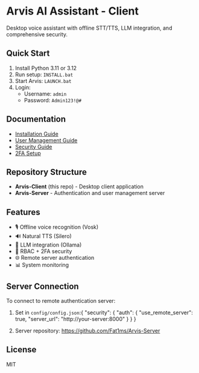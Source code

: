 ﻿# Arvis AI Assistant - Client

Desktop voice assistant with offline STT/TTS, LLM integration, and comprehensive security.

## Quick Start

1. Install Python 3.11 or 3.12
2. Run setup: ```INSTALL.bat```
3. Start Arvis: ```LAUNCH.bat```
4. Login: 
   - Username: ```admin```
   - Password: ```Admin123!@#```

## Documentation

- [Installation Guide](INSTALLATION_HELP.md)
- [User Management Guide](docs/USER_MANAGEMENT_GUIDE.md)
- [Security Guide](docs/RBAC_GUIDE.md)
- [2FA Setup](docs/USER_GUIDE_2FA.md)

## Repository Structure

- **Arvis-Client** (this repo) - Desktop client application
- **Arvis-Server** - Authentication and user management server

## Features

- 🎙️ Offline voice recognition (Vosk)
- 🔊 Natural TTS (Silero)
- 🤖 LLM integration (Ollama)
- 🔐 RBAC + 2FA security
- 🌐 Remote server authentication
- 📊 System monitoring

## Server Connection

To connect to remote authentication server:

1. Set in ```config/config.json```:{
   "security": {
     "auth": {
       "use_remote_server": true,
       "server_url": "http://your-server:8000"
     }
   }
}

2. Server repository: https://github.com/Fat1ms/Arvis-Server

## License

MIT
